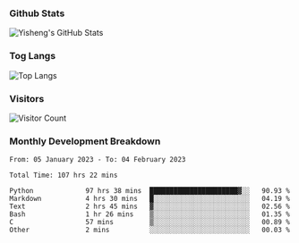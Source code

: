 ### Github Stats
![Yisheng's GitHub Stats](https://github-readme-stats-9qabuvhk1-gongyisheng.vercel.app/api?username=gongyisheng&count_private=true&show_icons=true)
### Tog Langs
![Top Langs](https://github-readme-stats-9qabuvhk1-gongyisheng.vercel.app/api/top-langs/?username=gongyisheng&layout=compact)
### Visitors
![Visitor Count](https://profile-counter.glitch.me/gongyisheng/count.svg)
### Monthly Development Breakdown
<!--START_SECTION:waka-->

```text
From: 05 January 2023 - To: 04 February 2023

Total Time: 107 hrs 22 mins

Python             97 hrs 38 mins  ██████████████████████▓░░   90.93 %
Markdown           4 hrs 30 mins   █░░░░░░░░░░░░░░░░░░░░░░░░   04.19 %
Text               2 hrs 45 mins   ▓░░░░░░░░░░░░░░░░░░░░░░░░   02.56 %
Bash               1 hr 26 mins    ▒░░░░░░░░░░░░░░░░░░░░░░░░   01.35 %
C                  57 mins         ▒░░░░░░░░░░░░░░░░░░░░░░░░   00.89 %
Other              2 mins          ░░░░░░░░░░░░░░░░░░░░░░░░░   00.03 %
```

<!--END_SECTION:waka-->
